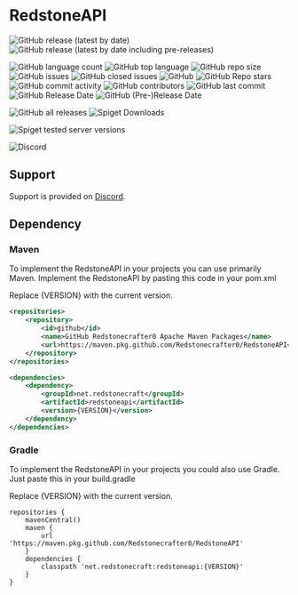 # RedstoneAPI
![GitHub release (latest by date)](https://img.shields.io/github/v/release/Redstonecrafter0/RedstoneAPI?label=latest%20release&style=for-the-badge)
![GitHub release (latest by date including pre-releases)](https://img.shields.io/github/v/release/Redstonecrafter0/RedstoneAPI?color=E67233&include_prereleases&label=latest%20pre-release&style=for-the-badge)

![GitHub language count](https://img.shields.io/github/languages/count/Redstonecrafter0/RedstoneAPI?style=for-the-badge)
![GitHub top language](https://img.shields.io/github/languages/top/Redstonecrafter0/RedstoneAPI?style=for-the-badge)
![GitHub repo size](https://img.shields.io/github/repo-size/Redstonecrafter0/RedstoneAPI?style=for-the-badge)
![GitHub issues](https://img.shields.io/github/issues-raw/Redstonecrafter0/RedstoneAPI?style=for-the-badge)
![GitHub closed issues](https://img.shields.io/github/issues-closed-raw/Redstonecrafter0/RedstoneAPI?style=for-the-badge)
![GitHub](https://img.shields.io/github/license/Redstonecrafter0/RedstoneAPI?style=for-the-badge)
![GitHub Repo stars](https://img.shields.io/github/stars/Redstonecrafter0/RedstoneAPI?style=for-the-badge)
![GitHub commit activity](https://img.shields.io/github/commit-activity/m/Redstonecrafter0/RedstoneAPI?style=for-the-badge)
![GitHub contributors](https://img.shields.io/github/contributors/Redstonecrafter0/RedstoneAPI?style=for-the-badge)
![GitHub last commit](https://img.shields.io/github/last-commit/Redstonecrafter0/RedstoneAPI?style=for-the-badge)
![GitHub Release Date](https://img.shields.io/github/release-date/Redstonecrafter0/RedstoneAPI?label=latest%20release&style=for-the-badge)
![GitHub (Pre-)Release Date](https://img.shields.io/github/release-date-pre/Redstonecrafter0/RedstoneAPI?label=latest%20pre-release&style=for-the-badge)

![GitHub all releases](https://img.shields.io/github/downloads/Redstonecrafter0/RedstoneAPI/total?style=for-the-badge)
![Spiget Downloads](https://img.shields.io/spiget/downloads/88273?label=spigot%20downloads&style=for-the-badge)

![Spiget tested server versions](https://img.shields.io/spiget/tested-versions/88273?style=for-the-badge)

![Discord](https://img.shields.io/discord/391551622297157632?color=7289DA&label=discord&style=for-the-badge)

## Support

Support is provided on [Discord](https://discord.gg/aZKuas4).

## Dependency

### Maven
To implement the RedstoneAPI in your projects you can use primarily Maven.
Implement the RedstoneAPI by pasting this code in your pom.xml

Replace {VERSION} with the current version.
```xml
<repositories>
    <repository>
        <id>github</id>
        <name>GitHub Redstonecrafter0 Apache Maven Packages</name>
        <url>https://maven.pkg.github.com/Redstonecrafter0/RedstoneAPI</url>
    </repository>
</repositories>

<dependencies>
    <dependency>
        <groupId>net.redstonecraft</groupId>
        <artifactId>redstoneapi</artifactId>
        <version>{VERSION}</version>
    </dependency>
</dependencies>
   ```

### Gradle
To implement the RedstoneAPI in your projects you could also use Gradle.
Just paste this in your build.gradle

Replace {VERSION} with the current version.
```
repositories {
    mavenCentral()
    maven {
        url 'https://maven.pkg.github.com/Redstonecrafter0/RedstoneAPI'
    }
    dependencies {
        classpath 'net.redstonecraft:redstoneapi:{VERSION}'
    }
}
```
